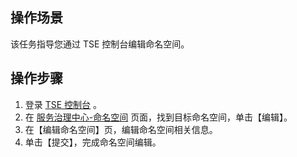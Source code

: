 
 ## 操作场景

该任务指导您通过 TSE 控制台编辑命名空间。


## 操作步骤

1. 登录 [TSE 控制台](https://console.cloud.tencent.com/tse) 。
2. 在 [服务治理中心-命名空间](https://console.cloud.tencent.com/tse/namespace?rid=33) 页面，找到目标命名空间，单击【编辑】。
3. 在【编辑命名空间】页，编辑命名空间相关信息。
4. 单击【提交】，完成命名空间编辑。
